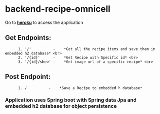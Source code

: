 # backend-recipe-omnicell

Go to <a href="https://backend-recipe-omnicell.herokuapp.com/">**heroku**</a> to access the application

## Get Endpoints: <br>
          1. '/'          -    *Get all the recipe items and save them in embedded h2 database* <br>
          2. '/{id}'      -    *Get Recipe with Specific id* <br>
          3. '/{id}/show' -    *Get image url of a specific recipe* <br>
          
## Post Endpoint: <br>
          1. /          -    *Save a Recipe to embedded h database*
          

### Application uses Spring boot with Spring data Jpa and embedded h2 database for object persistence
